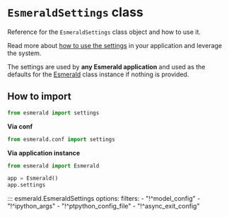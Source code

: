 # **`EsmeraldSettings`** class

Reference for the `EsmeraldSettings` class object and how to use it.

Read more about [how to use the settings](https://esmerald.dev/application/settings/) in your
application and leverage the system.

The settings are used by **any Esmerald application** and used as the defaults for the
[Esmerald](../esmerald.md) class instance if nothing is provided.

## How to import

```python
from esmerald import settings
```

**Via conf**

```python
from esmerald.conf import settings
```

**Via application instance**

```python
from esmerald import Esmerald

app = Esmerald()
app.settings
```

::: esmerald.EsmeraldSettings
    options:
        filters:
        - "!^model_config"
        - "!^ipython_args"
        - "!^ptpython_config_file"
        - "!^async_exit_config"
